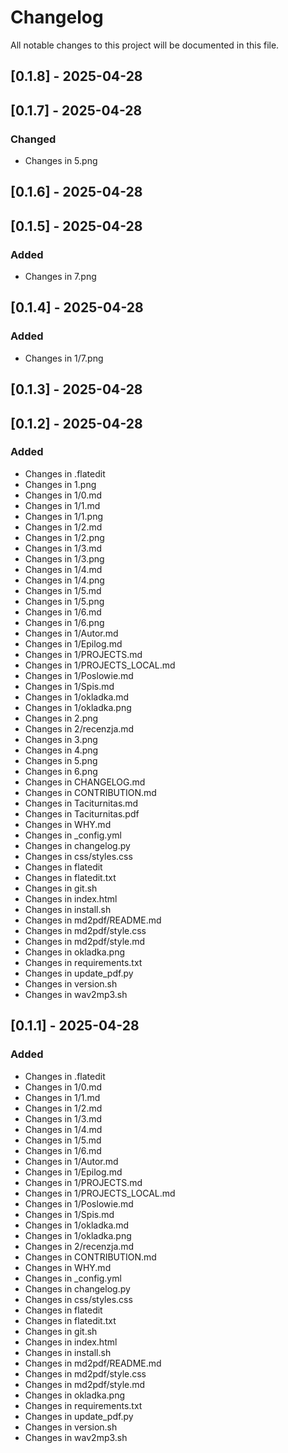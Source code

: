 # Changelog

All notable changes to this project will be documented in this file.

## [0.1.8] - 2025-04-28

## [0.1.7] - 2025-04-28

### Changed
- Changes in 5.png

## [0.1.6] - 2025-04-28

## [0.1.5] - 2025-04-28

### Added
- Changes in 7.png

## [0.1.4] - 2025-04-28

### Added
- Changes in 1/7.png

## [0.1.3] - 2025-04-28

## [0.1.2] - 2025-04-28

### Added
- Changes in .flatedit
- Changes in 1.png
- Changes in 1/0.md
- Changes in 1/1.md
- Changes in 1/1.png
- Changes in 1/2.md
- Changes in 1/2.png
- Changes in 1/3.md
- Changes in 1/3.png
- Changes in 1/4.md
- Changes in 1/4.png
- Changes in 1/5.md
- Changes in 1/5.png
- Changes in 1/6.md
- Changes in 1/6.png
- Changes in 1/Autor.md
- Changes in 1/Epilog.md
- Changes in 1/PROJECTS.md
- Changes in 1/PROJECTS_LOCAL.md
- Changes in 1/Poslowie.md
- Changes in 1/Spis.md
- Changes in 1/okladka.md
- Changes in 1/okladka.png
- Changes in 2.png
- Changes in 2/recenzja.md
- Changes in 3.png
- Changes in 4.png
- Changes in 5.png
- Changes in 6.png
- Changes in CHANGELOG.md
- Changes in CONTRIBUTION.md
- Changes in Taciturnitas.md
- Changes in Taciturnitas.pdf
- Changes in WHY.md
- Changes in _config.yml
- Changes in changelog.py
- Changes in css/styles.css
- Changes in flatedit
- Changes in flatedit.txt
- Changes in git.sh
- Changes in index.html
- Changes in install.sh
- Changes in md2pdf/README.md
- Changes in md2pdf/style.css
- Changes in md2pdf/style.md
- Changes in okladka.png
- Changes in requirements.txt
- Changes in update_pdf.py
- Changes in version.sh
- Changes in wav2mp3.sh

## [0.1.1] - 2025-04-28

### Added
- Changes in .flatedit
- Changes in 1/0.md
- Changes in 1/1.md
- Changes in 1/2.md
- Changes in 1/3.md
- Changes in 1/4.md
- Changes in 1/5.md
- Changes in 1/6.md
- Changes in 1/Autor.md
- Changes in 1/Epilog.md
- Changes in 1/PROJECTS.md
- Changes in 1/PROJECTS_LOCAL.md
- Changes in 1/Poslowie.md
- Changes in 1/Spis.md
- Changes in 1/okladka.md
- Changes in 1/okladka.png
- Changes in 2/recenzja.md
- Changes in CONTRIBUTION.md
- Changes in WHY.md
- Changes in _config.yml
- Changes in changelog.py
- Changes in css/styles.css
- Changes in flatedit
- Changes in flatedit.txt
- Changes in git.sh
- Changes in index.html
- Changes in install.sh
- Changes in md2pdf/README.md
- Changes in md2pdf/style.css
- Changes in md2pdf/style.md
- Changes in okladka.png
- Changes in requirements.txt
- Changes in update_pdf.py
- Changes in version.sh
- Changes in wav2mp3.sh

